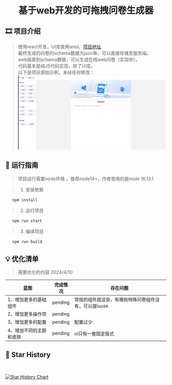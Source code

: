 # <p align="center">基于web开发的可拖拽问卷生成器</p>

[//]: # (https://github.com/ikatyang/emoji-cheat-sheet 表情仓库)



## 🎞️ 项目介绍

> 使用react开发，UI库使用antd。[项目地址](https://github.com/liumengniu/questionnaire-generator). \
> 最终生成的问卷的schema数据为json串，可以直接存储至服务端。 \
> web端拿到schema数据，可以生成在线web问卷（实现中）。 \
> 代码基本是纯JS代码实现，除了UI库。 \
> 以下是项目原始示例，未经任何修改：
> ![image](./demo.gif)


## 🎨 运行指南

> 项目运行需要node环境 ，推荐node14+，作者使用的是node 16.13.1

> 1. 安装依赖

```bash
   npm install
```

> 2. 运行项目

```bash
   npm run start
```

> 3. 编译项目

```bash
   npm run build
```

## 💡 优化清单
> 需要优化的内容 2024/4/10
>
| 蓝图                       | 完成情况       | 存在问题        |
|--------------------------|------------|-------------|
| 1、增加更多的基础组件        | pending    | 常规的组件就这些，有哪些特殊问卷组件没有，可以提iuuse  |
| 2、增加更多操作项           | pending   |             |
| 3、增加更多的配置           | pending | 配置过少 |
| 4、增加不同的主题和皮肤      | pending | ui只有一套固定版式 |

## 🌟 Star History
<br>

[![Star History Chart](https://api.star-history.com/svg?repos=liumengniu/questionnaire-generator&type=Timeline)](https://star-history.com/#liumengniu/questionnaire-generator&Timeline)



